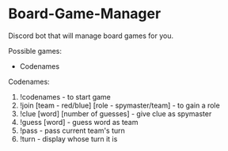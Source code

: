# Board-Game-Manager
Discord bot that will manage board games for you.

Possible games:
* Codenames

Codenames:
1. !codenames - to start game
2. !join [team - red/blue] [role - spymaster/team] - to gain a role
3. !clue [word] [number of guesses] - give clue as spymaster
4. !guess [word] - guess word as team
5. !pass - pass current team's turn
6. !turn - display whose turn it is
